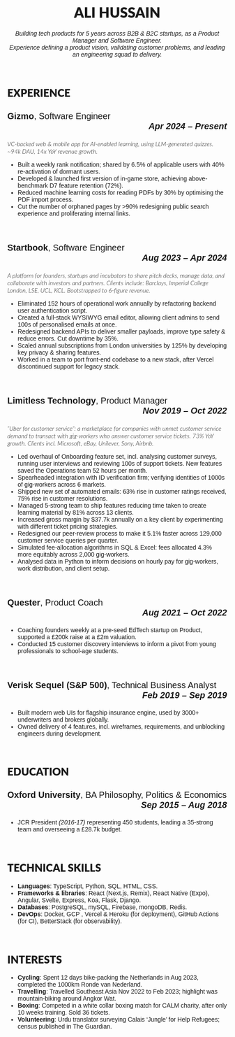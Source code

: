 <head>
    <link rel="preconnect" href="https://fonts.googleapis.com">
    <link rel="preconnect" href="https://fonts.gstatic.com" crossorigin>
    <link href="https://fonts.googleapis.com/css2?family=Lato:ital,wght@0,100;0,300;0,400;0,700;0,900;1,100;1,300;1,400;1,700;1,900&display=swap" rel="stylesheet">
    <link href="https://fonts.googleapis.com/css2?family=Carlito:ital,wght@0,400;0,700;1,400;1,700&display=swap" rel="stylesheet"> 
    <style>
    .lato-thin {
        font-family: "Lato", sans-serif;
        font-weight: 100;
        font-style: normal;
    }
    .lato-light {
        font-family: "Lato", sans-serif;
        font-weight: 300;
        font-style: normal;
    }
    .lato-regular {
        font-family: "Lato", sans-serif;
        font-weight: 400;
        font-style: normal;
    }
    .lato-bold {
        font-family: "Lato", sans-serif;
        font-weight: 700;
        font-style: normal;
    }
    .lato-black {
        font-family: "Lato", sans-serif;
        font-weight: 900;
        font-style: normal;
    }
    .lato-thin-italic {
        font-family: "Lato", sans-serif;
        font-weight: 100;
        font-style: italic;
    }
    .lato-light-italic {
        font-family: "Lato", sans-serif;
        font-weight: 300;
        font-style: italic;
    }
    .lato-regular-italic {
        font-family: "Lato", sans-serif;
        font-weight: 400;
        font-style: italic;
    }
    .lato-bold-italic {
        font-family: "Lato", sans-serif;
        font-weight: 700;
        font-style: italic;
    }
    .lato-black-italic {
        font-family: "Lato", sans-serif;
        font-weight: 900;
        font-style: italic;
    }
    .carlito-regular {
        font-family: "Carlito", sans-serif;
        font-weight: 400;
        font-style: normal;
        }
    .carlito-bold {
        font-family: "Carlito", sans-serif;
        font-weight: 700;
        font-style: normal;
    }
    .carlito-regular-italic {
        font-family: "Carlito", sans-serif;
        font-weight: 400;
        font-style: italic;
    }
    .carlito-bold-italic {
        font-family: "Carlito", sans-serif;
        font-weight: 700;
        font-style: italic;
    }
    h1 {
        font-size: 32px;
        font-family: "Lato", sans-serif;
        font-weight: 900;
        font-style: normal;
    }
    h2 {
        font-size: 24px;
        font-family: "Lato", sans-serif;
        font-weight: 900;
        font-style: normal;
    }
    h3 {
        font-size: 20px;
        font-family: "Carlito", sans-serif;
        font-weight: 400;
        font-style: normal;
    }
    h4 {
        font-size: 14px;
        font-family: "Lato", sans-serif;
        font-weight: 300;
        font-style: normal;
    }
    p, ul {
        font-size: 14px;
        font-family: "Carlito", sans-serif;
        font-weight: 400;
        font-style: normal;
    }
    strong, b {
        font-weight: 700
    }
    em, i {
        font-style: italic
    }
    a {
        color: inherit;
        text-decoration: none;
    }
    </style>
</head>


<h1 style="text-align: center">ALI HUSSAIN</h3>

<p style="text-align: center">
<i>Building tech products for 5 years across B2B & B2C startups, as a Product Manager and Software Engineer.<br>
Experience defining a product vision, validating customer problems, and leading an engineering squad to delivery.</i>
</p>
<br>

## EXPERIENCE
<h3>
    <a href="https://gizmo.ai/"><b>Gizmo</b></a>, Software Engineer
    <div style="text-align: right"><b><i>Apr 2024 – Present</i></b></div>
</h3>

<p class="lato-light-italic">VC-backed web & mobile app for AI-enabled learning, using LLM-generated quizzes. ~94k DAU, 14x YoY revenue growth.</p>

* Built a weekly rank notification; shared by 6.5% of applicable users with 40% re-activation of dormant users.
* Developed & launched first version of in-game store, achieving above-benchmark D7 feature retention (72%).
* Reduced machine learning costs for reading PDFs by 30% by optimising the PDF import process.
* Cut the number of orphaned pages by >90% redesigning public search experience and proliferating internal links.

<br>
<h3>
    <a href="https://startbook.co.uk/"><b>Startbook</b></a>, Software Engineer
    <div style="text-align: right"><b><i>Aug 2023 – Apr 2024</i></b></div>
</h3>

<p class="lato-light-italic">A platform for founders, startups and incubators to share pitch decks, manage data, and collaborate with investors and partners. Clients include: Barclays, Imperial College London, LSE, UCL, KCL. Bootstrapped to 6-figure revenue.</p>

* Eliminated 152 hours of operational work annually by refactoring backend user authentication script.
* Created a full-stack WYSIWYG email editor, allowing client admins to send 100s of personalised emails at once.
* Redesigned backend APIs to deliver smaller payloads, improve type safety & reduce errors. Cut downtime by 35%.
* Scaled annual subscriptions from London universities by 125% by developing key privacy & sharing features.
* Worked in a team to port front-end codebase to a new stack, after Vercel discontinued support for legacy stack.

<br>
<h3>
    <a href="https://www.limitlesstech.com/"><b>Limitless Technology</b></a>, Product Manager
    <div style="text-align: right"><b><i>Nov 2019 – Oct 2022</i></b></div>
</h3>

<p class="lato-light-italic">“Uber for customer service”: a marketplace for companies with unmet customer service demand to transact with gig-workers who answer customer service tickets. 73% YoY growth. Clients incl. Microsoft, eBay, Unilever, Sony, Airbnb.</p>

* Led overhaul of Onboarding feature set, incl. analysing customer surveys, running user interviews and reviewing 100s of support tickets. New features saved the Operations team 52 hours per month.
* Spearheaded integration with ID verification firm; verifying identities of 1000s of gig-workers across 6 markets.
* Shipped new set of automated emails: 63% rise in customer ratings received, 75% rise in customer resolutions.
* Managed 5-strong team to ship features reducing time taken to create learning material by 81% across 13 clients.
* Increased gross margin by $37.7k annually on a key client by experimenting with different ticket pricing strategies.
* Redesigned our peer-review process to make it 5.1% faster across 129,000 customer service queries per quarter.
* Simulated fee-allocation algorithms in SQL & Excel: fees allocated 4.3% more equitably across 2,000 gig-workers.
* Analysed data in Python to inform decisions on hourly pay for gig-workers, work distribution, and client setup.

<br>
<h3>
    <a href="https://quester.io/"><b>Quester</b></a>, Product Coach
    <div style="text-align: right"><b><i>Aug 2021 – Oct 2022</i></b></div>
</h3>

* Coaching founders weekly at a pre-seed EdTech startup on Product, supported a £200k raise at a £2m valuation.
* Conducted 15 customer discovery interviews to inform a pivot from young professionals to school-age students.

<br>
<h3>
    <a href="https://www.verisksequel.com/"><b>Verisk Sequel (S&P 500)</b></a>, Technical Business Analyst
    <div style="text-align: right"><b><i>Feb 2019 – Sep 2019</i></b></div>
</h3>

* Built modern web UIs for flagship insurance engine, used by 3000+ underwriters and brokers globally.
* Owned delivery of 4 features, incl. wireframes, requirements, and unblocking engineers during development.

<br>

## EDUCATION

<h3>
    <b>Oxford University</b>, BA Philosophy, Politics & Economics
    <div style="text-align: right"><b><i>Sep 2015 – Aug 2018</i></b></div>
</h3>

* JCR President _(2016-17)_ representing 450 students, leading a 35-strong team and overseeing a £28.7k budget.

<br>

## TECHNICAL SKILLS
* **Languages**: TypeScript, Python, SQL, HTML, CSS.
* **Frameworks & libraries**: React (Next.js, Remix), React Native (Expo), Angular, Svelte, Express, Koa, Flask, Django.
* **Databases**: PostgreSQL, mySQL, Firebase, mongoDB, Redis.
* **DevOps**: Docker, GCP , Vercel & Heroku (for deployment), GitHub Actions (for CI), BetterStack (for observability).

<br>

## INTERESTS
* **Cycling**: Spent 12 days bike-packing the Netherlands in Aug 2023, completed the 1000km Ronde van Nederland.
* **Travelling**: Travelled Southeast Asia Nov 2022 to Feb 2023; highlight was mountain-biking around Angkor Wat.
* **Boxing**: Competed in a white collar boxing match for CALM charity, after only 10 weeks training. Sold 36 tickets.
* **Volunteering**: Urdu translator surveying Calais ‘Jungle’ for Help Refugees; census published in The Guardian.
